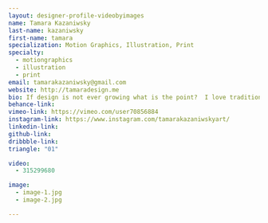 ```yaml
---
layout: designer-profile-videobyimages
name: Tamara Kazaniwsky
last-name: kazaniwsky
first-name: tamara
specialization: Motion Graphics, Illustration, Print
specialty:
  - motiongraphics
  - illustration
  - print
email: tamarakazaniwsky@gmail.com
website: http://tamaradesign.me
bio: If design is not ever growing what is the point?  I love traditional media and working with my hands, when I mix digital and physical work, thats where the real fun begins.
behance-link:
vimeo-link: https://vimeo.com/user70856884
instagram-link: https://www.instagram.com/tamarakazaniwskyart/
linkedin-link:
github-link:
dribbble-link:
triangle: "01"

video:
  - 315299680

image:
  - image-1.jpg
  - image-2.jpg

---
```

